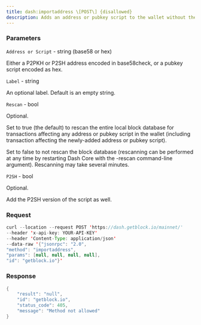 ```yaml
---
title: dash:importaddress \[POST\] {disallowed}
description: Adds an address or pubkey script to the wallet without the associatedprivate key, allowing you to watch for transactions affecting thataddress or pubkey script without being able to spend any of its outputs.
---
```


### Parameters


`Address or Script` - string (base58 or hex)

Either a P2PKH or P2SH address encoded in base58check, or a pubkey
script encoded as hex.

`Label` - string

An optional label. Default is an empty string.

`Rescan` - bool

Optional.

Set to true (the default) to rescan the entire local block database for
transactions affecting any address or pubkey script in the wallet
(including transaction affecting the newly-added address or pubkey
script).

Set to false to not rescan the block database (rescanning can be
performed at any time by restarting Dash Core with the -rescan
command-line argument). Rescanning may take several minutes.

`P2SH` - bool

Optional.

Add the P2SH version of the script as well.

### Request

``` java
curl --location --request POST 'https://dash.getblock.io/mainnet/' 
--header 'x-api-key: YOUR-API-KEY' 
--header 'Content-Type: application/json' 
--data-raw '{"jsonrpc": "2.0",
"method": "importaddress",
"params": [null, null, null, null],
"id": "getblock.io"}'
```

###  Response

``` java
{
    "result": "null",
    "id": "getblock.io",
    "status_code": 405,
    "message": "Method not allowed"
}
```

